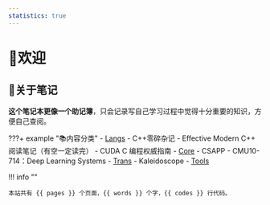 ```yaml
---
statistics: true
---
```


# 👋欢迎

## 📒关于笔记

**这个笔记本更像一个助记簿**，只会记录写自己学习过程中觉得十分重要的知识，方便自己查阅。

???+ example "📚内容分类"
    - [Langs](langs/index.md)
          - C++零碎杂记
          - Effective Modern C++ 阅读笔记（有空一定读完）
          - CUDA C 编程权威指南
    - [Core](core/index.md)
          - CSAPP
          - CMU10-714：Deep Learning Systems
    - [Trans](trans/index.md)
          - Kaleidoscope
    - [Tools](tools/index.md)

!!! info ""

    本站共有 {{ pages }} 个页面，{{ words }} 个字，{{ codes }} 行代码。